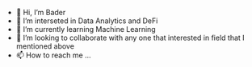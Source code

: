 - 👋 Hi, I’m Bader
- 👀 I’m interseted in Data Analytics and DeFi 
- 🌱 I’m currently learning Machine Learning 
- 💞️ I’m looking to collaborate with any one that interested in field that I mentioned above  
- 📫 How to reach me ...

<!---
badeeer/badeeer is a ✨ special ✨ repository because its `README.md` (this file) appears on your GitHub profile.
You can click the Preview link to take a look at your changes.
--->
